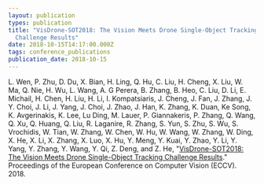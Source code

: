 ```yaml
---
layout: publication
types: publication
title: "VisDrone-SOT2018: The Vision Meets Drone Single-Object Tracking
  Challenge Results"
date: 2018-10-15T14:17:00.000Z
tags: conference_publications
publication_date: 2018-10-15
---
```

L. Wen, P. Zhu, D. Du, X. Bian, H. Ling, Q. Hu, C. Liu, H. Cheng, X. Liu, W. Ma, Q. Nie, H. Wu, L. Wang, A. G Perera, B. Zhang, B. Heo, C. Liu, D. Li, E. Michail, H. Chen, H. Liu, H. Li, I. Kompatsiaris, J. Cheng, J. Fan, J. Zhang, J. Y. Choi, J. Li, J. Yang, J. Choi, J. Zhao, J. Han, K. Zhang, K. Duan, Ke Song, K. Avgerinakis, K. Lee, Lu Ding, M. Lauer, P. Giannakeris, P. Zhang, Q. Wang, Q. Xu, Q. Huang, Q. Liu, R. Laganire, R. Zhang, S. Yun, S. Zhu, S. Wu, S. Vrochidis, W. Tian, W. Zhang, W. Chen, W. Hu, W. Wang, W. Zhang, W. Ding, X. He, X. Li, X. Zhang, X. Luo, X. Hu, Y. Meng, Y. Kuai, Y. Zhao, Y. Li, Y. Yang, Y. Zhang, Y. Wang, Y. Qi, Z. Deng, and Z. He, "[VisDrone-SOT2018: The Vision Meets Drone Single-Object Tracking Challenge Results](http://openaccess.thecvf.com/content_ECCVW_2018/papers/11133/Wen_VisDrone-SOT2018_The_Vision_Meets_Drone_Single-Object_Tracking_Challenge_Results_ECCVW_2018_paper.pdf)." Proceedings of the European Conference on Computer Vision (ECCV). 2018.